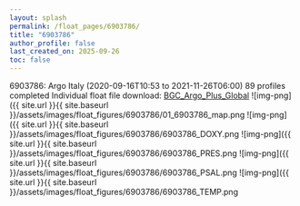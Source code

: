 ```yaml
---
layout: splash
permalink: /float_pages/6903786/
title: "6903786"
author_profile: false
last_created_on: 2025-09-26
toc: false
---
```

 
6903786: Argo Italy (2020-09-16T10:53 to 2021-11-26T06:00)
89 profiles completed
Individual float file download: [BGC_Argo_Plus_Global](https://ftp.soest.hawaii.edu/bgc_argo_plus/Individual_Floats/outliers_removed/6903786_Sprof_processed.nc)
![img-png]({{ site.url }}{{ site.baseurl }}/assets/images/float_figures/6903786/01_6903786_map.png
![img-png]({{ site.url }}{{ site.baseurl }}/assets/images/float_figures/6903786/6903786_DOXY.png
![img-png]({{ site.url }}{{ site.baseurl }}/assets/images/float_figures/6903786/6903786_PRES.png
![img-png]({{ site.url }}{{ site.baseurl }}/assets/images/float_figures/6903786/6903786_PSAL.png
![img-png]({{ site.url }}{{ site.baseurl }}/assets/images/float_figures/6903786/6903786_TEMP.png
